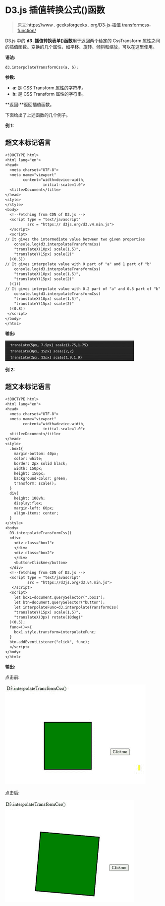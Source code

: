 # D3.js 插值转换公式()函数

> 原文:[https://www . geeksforgeeks . org/D3-js-插值 transformcss-function/](https://www.geeksforgeeks.org/d3-js-interpolatetransformcss-function/)

D3.js 中的 **d3 .插值转换表单()函数**用于返回两个给定的 CssTransform 属性之间的插值函数。变换的几个属性，如平移、旋转、倾斜和缩放，可以在这里使用。

**语法:**

```
d3.interpolateTransformCss(a, b); 
```

**参数:**

*   **a:** 是 CSS Transform 属性的字符串。
*   **b:** 是 CSS Transform 属性的字符串。

**返回:**返回插值函数。

下面给出了上述函数的几个例子。

**例 1:**

## 超文本标记语言

```
<!DOCTYPE html>
<html lang="en">
<head>
  <meta charset="UTF-8">
  <meta name="viewport"
        content="width=device-width,
                 initial-scale=1.0">
  <title>Document</title>
</head>
<style>
</style>
<body>
  <!--Fetching from CDN of D3.js -->
  <script type = "text/javascript"
          src = "https:// d3js.org/d3.v4.min.js">
  </script>
  <script>
// It gives the intermediate value between two given properties
    console.log(d3.interpolateTransformCss(
    "translateX(10px) scale(1.5)",
    "translateY(15px) scale(2)"
  )(0.5))
// It gives interpolate value with 0 part of "a" and 1 part of "b"
    console.log(d3.interpolateTransformCss(
    "translateX(10px) scale(1.5)",
    "translateY(15px) scale(2)"
  )(1))
// It gives interpolate value with 0.2 part of "a" and 0.8 part of "b"
    console.log(d3.interpolateTransformCss(
    "translateX(10px) scale(1.5)",
    "translateY(15px) scale(2)"
  )(0.8))
 </script>
</body>
</html>
```

**输出:**

![](img/8f852f93e3c9aab3a391204ffdcc9244.png)

**例 2:**

## 超文本标记语言

```
<!DOCTYPE html>
<html lang="en">
<head>
  <meta charset="UTF-8">
  <meta name="viewport"
        content="width=device-width,
                 initial-scale=1.0">
  <title>Document</title>
</head>
<style>
  .box1{
    margin-bottom: 40px;
    color: white;
    border: 2px solid black;
    width: 150px;
    height: 150px;
    background-color: green;
    transform: scale();
  }
  div{
    height: 100vh;
    display:flex;
    margin-left: 60px;
    align-items: center;
  }
</style>
<body>
  D3.interpolateTransformCss()
  <div>
    <div class="box1">
    </div>
    <div class="box2">
    </div>
    <button>Clickme</button>
  </div>
  <!--fetching from CDN of D3.js -->
  <script type = "text/javascript"
          src = "https://d3js.org/d3.v4.min.js">
   </script>
  <script>
    let box1=document.querySelector(".box1");
    let btn=document.querySelector("button");
    let interpolateFunc=d3.interpolateTransformCss(
    "translateY(15px) scale(1.5)",
    "translateX(3px) rotate(10deg)"
  )(0.5);
  func=()=>{
    box1.style.transform=interpolateFunc;
  }
  btn.addEventListener("click", func);
  </script>
</body>
</html>
```

**输出:**

点击前:

![](img/4caee1e8bf05798e66667425b2a99724.png)

点击后:

![](img/9cd8cbaffd1790fc5ac3c82bad033ee3.png)